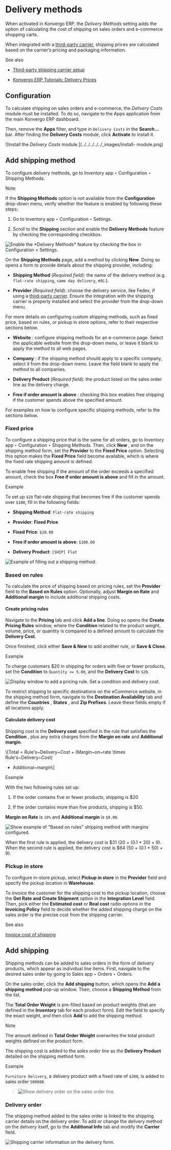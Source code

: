 # Delivery methods

When activated in Konvergo ERP, the _Delivery Methods_ setting adds the option of
calculating the cost of shipping on sales orders and e-commerce shopping
carts.

When integrated with a [third-party
carrier](third_party_shipper#inventory-shipping-third-party), shipping
prices are calculated based on the carrier’s pricing and packaging
information.

<div class="alert alert-secondary">
<p class="alert-title">
See also</p><ul>
<li><p><a href="third_party_shipper#inventory-shipping-third-party"><span class="std std-ref">Third-party shipping carrier setup</span></a></p></li>
<li><p><a href="https://www.odoo.com/slides/slide/delivery-prices-613?fullscreen=1">Konvergo ERP Tutorials: Delivery Prices</a></p></li>
</ul>
</div>

## Configuration

To calculate shipping on sales orders and e-commerce, the _Delivery Costs_
module must be installed. To do so, navigate to the Apps application from the
main Konvergo ERP dashboard.

Then, remove the **Apps** filter, and type in `Delivery Costs` in the
**Search…** bar. After finding the **Delivery Costs** module, click
**Activate** to install it.

![Install the *Delivery Costs* module.](../../../../../_images/install-
module.png)

## Add shipping method

To configure delivery methods, go to Inventory app ‣ Configuration ‣ Shipping
Methods.

<div class="alert alert-primary">
<p class="alert-title">
Note</p><p>If the <b>Shipping Methods</b> option is not available from the <b>Configuration</b>
drop-down menu, verify whether the feature is enabled by following these steps:</p>
<ol class="arabic simple">
<li><p>Go to Inventory app ‣ Configuration ‣ Settings.</p></li>
<li><p>Scroll to the <b>Shipping</b> section and enable the <b>Delivery Methods</b> feature
by checking the corresponding checkbox.</p></li>
</ol>
<img alt="Enable the *Delivery Methods* feature by checking the box in Configuration &gt; Settings." class="align-center" src="../../../../../_images/enable-delivery1.png"/>
</div>

On the **Shipping Methods** page, add a method by clicking **New**. Doing so
opens a form to provide details about the shipping provider, including:

  * **Shipping Method** (_Required field_): the name of the delivery method (e.g. `flat-rate shipping`, `same day delivery`, etc.).

  * **Provider** (_Required field_): choose the delivery service, like Fedex, if using a [third-party carrier](third_party_shipper#inventory-shipping-third-party). Ensure the integration with the shipping carrier is properly installed and select the provider from the drop-down menu.

For more details on configuring custom shipping methods, such as fixed price,
based on rules, or pickup in store options, refer to their respective sections
below.

  * **Website** : configure shipping methods for an e-commerce page. Select the applicable website from the drop-down menu, or leave it blank to apply the method to all web pages.

  * **Company** : if the shipping method should apply to a specific company, select it from the drop-down menu. Leave the field blank to apply the method to all companies.

  * **Delivery Product** (_Required field_): the product listed on the sales order line as the delivery charge.

  * **Free if order amount is above** : checking this box enables free shipping if the customer spends above the specified amount.

For examples on how to configure specific shipping methods, refer to the
sections below.

### Fixed price

To configure a shipping price that is the same for all orders, go to Inventory
app ‣ Configuration ‣ Shipping Methods. Then, click **New** , and on the
shipping method form, set the **Provider** to the **Fixed Price** option.
Selecting this option makes the **Fixed Price** field become available, which
is where the fixed rate shipping amount is defined.

To enable free shipping if the amount of the order exceeds a specified amount,
check the box **Free if order amount is above** and fill in the amount.

<div class="alert alert-success">
<p class="alert-title">
Example</p><p>To set up <code>$20</code> flat-rate shipping that becomes free if the customer spends over <code>$100</code>, fill in
the following fields:</p>
<ul>
<li><p><b>Shipping Method</b>: <code>Flat-rate shipping</code></p></li>
<li><p><b>Provider</b>: <b>Fixed Price</b></p></li>
<li><p><b>Fixed Price</b>: <code>$20.00</code></p></li>
<li><p><b>Free if order amount is above</b>: <code>$100.00</code></p></li>
<li><p><b>Delivery Product</b>: <code>[SHIP] Flat</code></p></li>
</ul>
<img alt="Example of filling out a shipping method." class="align-center" src="../../../../../_images/new-shipping-method.png"/>
</div>

### Based on rules

To calculate the price of shipping based on pricing rules, set the
**Provider** field to the **Based on Rules** option. Optionally, adjust
**Margin on Rate** and **Additional margin** to include additional shipping
costs.

#### Create pricing rules

Navigate to the **Pricing** tab and click **Add a line**. Doing so opens the
**Create Pricing Rules** window, where the **Condition** related to the
product weight, volume, price, or quantity is compared to a defined amount to
calculate the **Delivery Cost**.

Once finished, click either **Save & New** to add another rule, or **Save &
Close**.

<div class="alert alert-success">
<p class="alert-title">
Example</p><p>To charge customers $20 in shipping for orders with five or fewer products, set the
<b>Condition</b> to <code>Quantity &lt;= 5.00</code>, and the <b>Delivery Cost</b> to <code>$20</code>.</p>
<img alt="Display window to add a pricing rule. Set a condition and delivery cost." class="align-center" src="../../../../../_images/pricing-rule.png"/>
</div>

To restrict shipping to specific destinations on the eCommerce website, in the
shipping method form, navigate to the **Destination Availability** tab and
define the **Countries** , **States** , and **Zip Prefixes**. Leave these
fields empty if all locations apply.

#### Calculate delivery cost

Shipping cost is the **Delivery cost** specified in the rule that satisfies
the **Condition** , plus any extra charges from the **Margin on rate** and
**Additional margin**.

\\[Total = Rule's~Delivery~Cost + (Margin~on~rate \times Rule's~Delivery~Cost)
+ Additional~margin\\]

<div class="alert alert-success">
<p class="alert-title">
Example</p><p>With the two following rules set up:</p>
<ol class="arabic simple">
<li><p>If the order contains five or fewer products, shipping is $20</p></li>
<li><p>If the order contains more than five products, shipping is $50.</p></li>
</ol>
<p><b>Margin on Rate</b> is <code>10%</code> and <b>Additional margin</b> is <code>$9.00</code>.</p>
<img alt='Show example of "Based on rules" shipping method with margins configured.' class="align-center" src="../../../../../_images/delivery-cost-example.png"/>
<p>When the first rule is applied, the delivery cost is $31 (20 + (0.1 * 20) + 9). When the second
rule is applied, the delivery cost is $64 (50 + (0.1 * 50) + 9).</p>
</div>

### Pickup in store

To configure in-store pickup, select **Pickup in store** in the **Provider**
field and specify the pickup location in **Warehouse**.

To invoice the customer for the shipping cost to the pickup location, choose
the **Get Rate and Create Shipment** option in the **Integration Level**
field. Then, pick either the **Estimated cost** or **Real cost** radio options
in the **Invoicing Policy** field to decide whether the added shipping charge
on the sales order is the precise cost from the shipping carrier.

<div class="alert alert-secondary">
<p class="alert-title">
See also</p><p><a href="../advanced_operations_shipping/invoicing">Invoice cost of shipping</a></p>
</div>

## Add shipping

Shipping methods can be added to sales orders in the form of delivery
products, which appear as individual line items. First, navigate to the
desired sales order by going to Sales app ‣ Orders ‣ Orders.

On the sales order, click the **Add shipping** button, which opens the **Add a
shipping method** pop-up window. Then, choose a **Shipping Method** from the
list.

The **Total Order Weight** is pre-filled based on product weights (that are
defined in the **Inventory** tab for each product form). Edit the field to
specify the exact weight, and then click **Add** to add the shipping method.

<div class="alert alert-primary">
<p class="alert-title">
Note</p><p>The amount defined in <b>Total Order Weight</b> overwrites the total product weights defined
on the product form.</p>
</div>

The shipping cost is added to the _sales order line_ as the **Delivery
Product** detailed on the shipping method form.

<div class="alert alert-success">
<p class="alert-title">
Example</p><p><code>Furniture Delivery</code>, a delivery product with a fixed rate of <code>$200</code>, is added to sales order
<code>S00088</code>.</p>
<blockquote>
<div><img alt="Show delivery order on the sales order line." class="align-center" src="../../../../../_images/delivery-product1.png"/>
</div></blockquote>
</div>

### Delivery order

The shipping method added to the sales order is linked to the shipping carrier
details on the delivery order. To add or change the delivery method on the
delivery itself, go to the **Additional Info** tab and modify the **Carrier**
field.

![Shipping carrier information on the delivery
form.](../../../../../_images/delivery-order.png)

